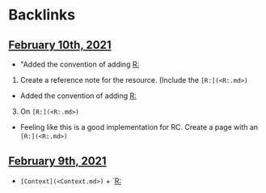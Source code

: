 
# Backlinks
## [February 10th, 2021](<February 10th, 2021.md>)
- "Added the convention of adding [R:](<R:.md>)

1. Create a reference note for the resource. (Include the `[R:](<R:.md>)`

- Added the convention of adding [R:](<R:.md>)

3. On `[R:](<R:.md>)`

- Feeling like this is a good implementation for RC. Create a page with an `[R:](<R:.md>)`

## [February 9th, 2021](<February 9th, 2021.md>)
- `[Context](<Context.md>)` + `[R:](<R:.md>)

